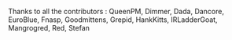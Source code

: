 Thanks to all the contributors : QueenPM, Dimmer, Dada, Dancore, EuroBlue, Fnasp, Goodmittens, Grepid, HankKitts, IRLadderGoat, Mangrogred, Red, Stefan
